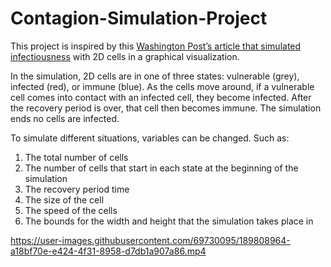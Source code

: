 # Contagion-Simulation-Project

This project is inspired by this <a href="https://www.washingtonpost.com/graphics/2020/world/corona-simulator/">Washington Post’s article that simulated infectiousness</a> with 2D cells in a graphical visualization. 

In the simulation, 2D cells are in one of three states: vulnerable (grey), infected (red), or immune (blue). As the cells move around, if a vulnerable cell comes into contact with an infected cell, they become infected. After the recovery period is over, that cell then becomes immune. The simulation ends no cells are infected.

To simulate different situations, variables can be changed. Such as:
1. The total number of cells
2. The number of cells that start in each state at the beginning of the simulation
3. The recovery period time
4. The size of the cell
5. The speed of the cells
6. The bounds for the width and height that the simulation takes place in


https://user-images.githubusercontent.com/69730095/189808964-a18bf70e-e424-4f31-8958-d7db1a907a86.mp4
